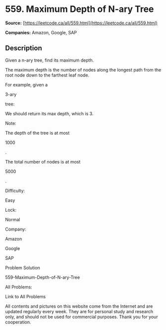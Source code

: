# 559. Maximum Depth of N-ary Tree

**Source:** [https://leetcode.ca/all/559.html](https://leetcode.ca/all/559.html)

**Companies:** Amazon, Google, SAP

## Description

Given a n-ary tree, find its maximum depth.

The maximum depth is the number of nodes along the longest path from the root node down to
        the farthest leaf node.

For example, given a

3-ary

tree:

We should return its max depth, which is 3.

Note:

The depth of the tree is at most

1000

.

The total number of nodes is at most

5000

.

Difficulty:

Easy

Lock:

Normal

Company:

Amazon

Google

SAP

Problem Solution

559-Maximum-Depth-of-N-ary-Tree

All Problems:

Link to All Problems

All contents and pictures on this website come from the Internet and are updated regularly every week. They are for personal study and research only, and should not be used for commercial purposes. Thank you for your cooperation.

